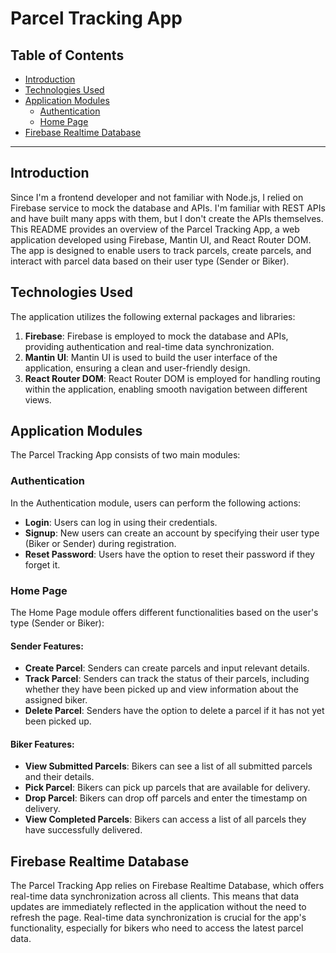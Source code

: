 # Parcel Tracking App

## Table of Contents

-  [Introduction](#introduction)
-  [Technologies Used](#technologies-used)
-  [Application Modules](#application-modules)
   -  [Authentication](#authentication)
   -  [Home Page](#home-page)
-  [Firebase Realtime Database](#firebase-realtime-database)

---

## Introduction

Since I'm a frontend developer and not familiar with Node.js, I relied on Firebase service to mock the database and APIs. I'm familiar with REST APIs and have built many apps with them, but I don't create the APIs themselves. This README provides an overview of the Parcel Tracking App, a web application developed using Firebase, Mantin UI, and React Router DOM. The app is designed to enable users to track parcels, create parcels, and interact with parcel data based on their user type (Sender or Biker).

## Technologies Used

The application utilizes the following external packages and libraries:

1. **Firebase**: Firebase is employed to mock the database and APIs, providing authentication and real-time data synchronization.
2. **Mantin UI**: Mantin UI is used to build the user interface of the application, ensuring a clean and user-friendly design.
3. **React Router DOM**: React Router DOM is employed for handling routing within the application, enabling smooth navigation between different views.

## Application Modules

The Parcel Tracking App consists of two main modules:

### Authentication

In the Authentication module, users can perform the following actions:

-  **Login**: Users can log in using their credentials.
-  **Signup**: New users can create an account by specifying their user type (Biker or Sender) during registration.
-  **Reset Password**: Users have the option to reset their password if they forget it.

### Home Page

The Home Page module offers different functionalities based on the user's type (Sender or Biker):

#### Sender Features:

-  **Create Parcel**: Senders can create parcels and input relevant details.
-  **Track Parcel**: Senders can track the status of their parcels, including whether they have been picked up and view information about the assigned biker.
-  **Delete Parcel**: Senders have the option to delete a parcel if it has not yet been picked up.

#### Biker Features:

-  **View Submitted Parcels**: Bikers can see a list of all submitted parcels and their details.
-  **Pick Parcel**: Bikers can pick up parcels that are available for delivery.
-  **Drop Parcel**: Bikers can drop off parcels and enter the timestamp on delivery.
-  **View Completed Parcels**: Bikers can access a list of all parcels they have successfully delivered.

## Firebase Realtime Database

The Parcel Tracking App relies on Firebase Realtime Database, which offers real-time data synchronization across all clients. This means that data updates are immediately reflected in the application without the need to refresh the page. Real-time data synchronization is crucial for the app's functionality, especially for bikers who need to access the latest parcel data.
